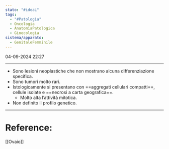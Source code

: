 ```yaml
---
stato: "#ideaL"
tags:
  - "#Patologia"
  - Oncologia
  - AnatomiaPatologica
  - Ginecologia
sistema/apparato:
  - GenitaleFemminile
---
```

04-09-2024 22:27

--- 

- Sono lesioni neoplastiche che non mostrano alcuna differenziazione specifica.
- Sono tumori molto rari.
- Istologicamente si presentano con ==aggregati cellulari compatti==, cellule isolate e ==necrosi a carta geografica==.
	- Molto alta l’attività mitotica. 
- Non definito il profilo genetico.



--- 
# Reference:
[[Ovaio]]